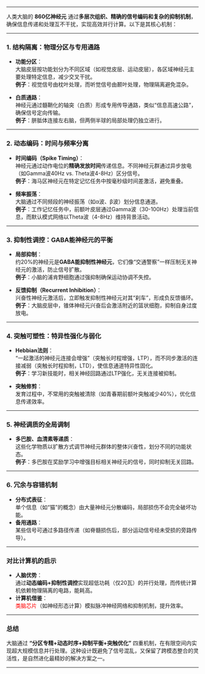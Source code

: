 
---

人类大脑的 **860亿神经元** 通过**多层次组织、精确的信号编码和复杂的抑制机制**，确保信息传递和处理互不干扰，实现高效并行计算。以下是其核心机制：

---

### **1. 结构隔离：物理分区与专用通路**
- **功能分区**：  
  大脑皮层按功能划分为不同区域（如视觉皮层、运动皮层），各区域神经元主要处理特定信息，减少交叉干扰。  
  **例子**：视觉信号由枕叶处理，而听觉信号由颞叶处理，物理隔离避免混杂。

- **白质通路**：  
  神经元通过髓鞘化的轴突（白质）形成专用传导通路，类似“信息高速公路”，确保信号定向传输。  
  **例子**：胼胝体连接左右脑，但两侧半球的局部处理仍独立进行。

---

### **2. 动态编码：时间与频率分离**
- **时间编码（Spike Timing）**：  
  神经元通过动作电位的**精确发放时间**传递信息。不同神经元群通过异步放电（如Gamma波40Hz vs. Theta波4-8Hz）区分信号。  
  **例子**：海马区神经元在特定记忆任务中按毫秒级时间差激活，避免重叠。

- **频率振荡**：  
  大脑通过不同频段的神经振荡（如α波、β波）划分信息通道。  
  **例子**：工作记忆任务中，前额叶皮层通过Gamma波（30-100Hz）处理当前信息，而默认模式网络以Theta波（4-8Hz）维持背景活动。

---

### **3. 抑制性调控：GABA能神经元的平衡**
- **局部抑制**：  
  约20%的神经元是**GABA能抑制性神经元**，它们像“交通警察”一样压制无关神经元的激活，防止信号扩散。  
  **例子**：小脑的浦肯野细胞通过强抑制确保运动协调不失控。

- **反馈抑制（Recurrent Inhibition）**：  
  兴奋性神经元激活后，立即触发抑制性神经元对其“刹车”，形成负反馈循环。  
  **例子**：大脑皮层中，锥体神经元兴奋后会激活附近的篮状细胞，抑制自身过度放电。

---

### **4. 突触可塑性：特异性强化与弱化**
- **Hebbian法则**：  
  “一起激活的神经元连接会增强”（突触长时程增强，LTP），而不同步激活的连接减弱（突触长时程抑制，LTD），使信息通道特异性固化。  
  **例子**：学习新技能时，相关神经回路通过LTP强化，无关连接被抑制。

- **突触修剪**：  
  发育过程中，不常用的突触被清除（如青春期前额叶突触减少40%），优化信息传递效率。

---

### **5. 神经调质的全局调制**
- **多巴胺、血清素等递质**：  
  这些化学物质以扩散方式调节神经元群体的整体兴奋性，划分不同的功能状态。  
  **例子**：多巴胺在奖励学习中增强目标相关神经元的信号，同时抑制无关回路。

---

### **6. 冗余与容错机制**
- **分布式表征**：  
  单个信息（如“猫”的概念）由大量神经元分散编码，局部损伤不会完全破坏功能。  
- **备用通路**：  
  某些信号可通过多路径传递（如脊髓损伤后，部分运动信号经未受损的旁路传导）。

---

### **对比计算机的启示**
- **人脑优势**：  
  通过**动态编码+抑制性调控**实现超低功耗（仅20瓦）的并行处理，而传统计算机依赖物理隔离的电路，能耗高。  
- **计算机借鉴**：  
  <span style="color:rgb(255, 0, 0)">类脑芯片</span>（如神经形态计算）模拟脉冲神经网络和抑制机制，提升效率。

---

### **总结**
大脑通过 **“分区专精+动态时序+抑制平衡+突触优化”** 四重机制，在有限空间内实现超大规模信息并行处理。这种设计既避免了信号混乱，又保留了跨模态整合的灵活性，是自然进化最精妙的解决方案之一。

---

